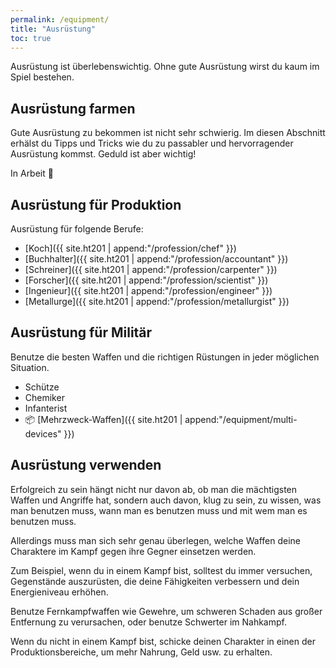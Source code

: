 ```yaml
---
permalink: /equipment/
title: "Ausrüstung"
toc: true
---
```


Ausrüstung ist überlebenswichtig. Ohne gute Ausrüstung wirst du kaum im Spiel bestehen.

## Ausrüstung farmen

Gute Ausrüstung zu bekommen ist nicht sehr schwierig. Im diesen Abschnitt erhälst du Tipps und Tricks wie du zu passabler und hervorragender Ausrüstung kommst. Geduld ist aber wichtig!

In Arbeit :construction:

## Ausrüstung für Produktion

Ausrüstung für folgende Berufe:

- [Koch]({{ site.ht201 | append:"/profession/chef" }})
- [Buchhalter]({{ site.ht201 | append:"/profession/accountant" }})
- [Schreiner]({{ site.ht201 | append:"/profession/carpenter" }})
- [Forscher]({{ site.ht201 | append:"/profession/scientist" }})
- [Ingenieur]({{ site.ht201 | append:"/profession/engineer" }})
- [Metallurge]({{ site.ht201 | append:"/profession/metallurgist" }})

## Ausrüstung für Militär

Benutze die besten Waffen und die richtigen Rüstungen in jeder möglichen Situation.

- Schütze
- Chemiker
- Infanterist
- :package: [Mehrzweck-Waffen]({{ site.ht201 | append:"/equipment/multi-devices" }})

## Ausrüstung verwenden

Erfolgreich zu sein hängt nicht nur davon ab, ob man die mächtigsten Waffen und Angriffe hat, sondern auch davon, klug zu sein, zu wissen, was man benutzen muss, wann man es benutzen muss und mit wem man es benutzen muss.

Allerdings muss man sich sehr genau überlegen, welche Waffen deine Charaktere im Kampf gegen ihre Gegner einsetzen werden.

Zum Beispiel, wenn du in einem Kampf bist, solltest du immer versuchen, Gegenstände auszurüsten, die deine Fähigkeiten verbessern und dein Energieniveau erhöhen.

Benutze Fernkampfwaffen wie Gewehre, um schweren Schaden aus großer Entfernung zu verursachen, oder benutze Schwerter im Nahkampf.

Wenn du nicht in einem Kampf bist, schicke deinen Charakter in einen der Produktionsbereiche, um mehr Nahrung, Geld usw. zu erhalten.

